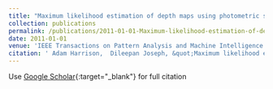 ```yaml
---
title: "Maximum likelihood estimation of depth maps using photometric stereo"
collection: publications
permalink: /publications/2011-01-01-Maximum-likelihood-estimation-of-depth-maps-using-photometric-stereo
date: 2011-01-01
venue: 'IEEE Transactions on Pattern Analysis and Machine Intelligence'
citation: ' Adam Harrison,  Dileepan Joseph, &quot;Maximum likelihood estimation of depth maps using photometric stereo.&quot; IEEE Transactions on Pattern Analysis and Machine Intelligence, 2011.'
---
```

Use [Google Scholar](https://scholar.google.com/scholar?q=Maximum+likelihood+estimation+of+depth+maps+using+photometric+stereo){:target="_blank"} for full citation